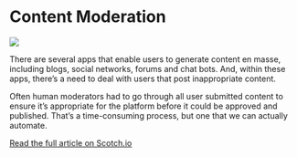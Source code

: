 # Content Moderation


![](https://cdn.scotch.io/1/ngWMfW3lRSKvyUSeqwJ3_content-moderation-service-with-node-cloudinary.png.jpg)

There are several apps that enable users to generate content en masse, including blogs, social networks, forums and chat bots. And, within these apps, there’s a need to deal with users that post inappropriate content.

Often human moderators had to go through all user submitted content to ensure it’s appropriate for the platform before it could be approved and published. That’s a time-consuming process, but one that we can actually automate.

[Read the full article on Scotch.io](https://scotch.io/bar-talk/build-a-content-moderation-service-with-node-and-cloudinary)


